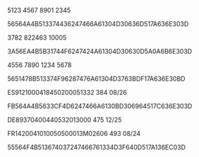 5123 4567 8901 2345

56564A4B513374436247466A61304D30636D517A636E303D

3782 822463 10005

3A56EA4B5B31744F6247424A61304D30630D5A0A6B6E303D

4556 7890 1234 5678

5651478B513374F96287476A61304D3763BDF17A636E30BD

ES9121000418450200051332 384 08/26

FB564A4B5633CF4D6247466A6130BD306964517C636E303D

DE89370400440532013000 475 12/25

FR1420041010050500013M02606 493 08/24

55564F4B513674037247466761334D3F640D517A136EC03D
